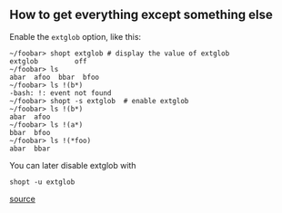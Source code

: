 ## How to get everything except something else

Enable the `extglob` option, like this:

    ~/foobar> shopt extglob # display the value of extglob
    extglob         off
    ~/foobar> ls
    abar  afoo  bbar  bfoo
    ~/foobar> ls !(b*)
    -bash: !: event not found
    ~/foobar> shopt -s extglob  # enable extglob
    ~/foobar> ls !(b*)
    abar  afoo
    ~/foobar> ls !(a*)
    bbar  bfoo
    ~/foobar> ls !(*foo)
    abar  bbar

You can later disable extglob with

    shopt -u extglob


[source](http://stackoverflow.com/a/217017/1248177)
